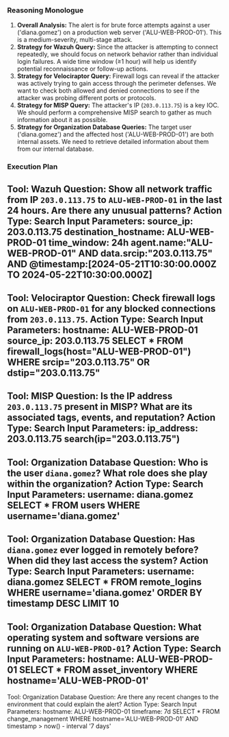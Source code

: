 ### Reasoning Monologue

1.  **Overall Analysis:** The alert is for brute force attempts against a user ('diana.gomez') on a production web server ('ALU-WEB-PROD-01'). This is a medium-severity, multi-stage attack.
2.  **Strategy for Wazuh Query:** Since the attacker is attempting to connect repeatedly, we should focus on network behavior rather than individual login failures. A wide time window (≥1 hour) will help us identify potential reconnaissance or follow-up actions.
3.  **Strategy for Velociraptor Query:** Firewall logs can reveal if the attacker was actively trying to gain access through the perimeter defenses. We want to check both allowed and denied connections to see if the attacker was probing different ports or protocols.
4.  **Strategy for MISP Query:** The attacker's IP (`203.0.113.75`) is a key IOC. We should perform a comprehensive MISP search to gather as much information about it as possible.
5.  **Strategy for Organization Database Queries:** The target user ('diana.gomez') and the affected host ('ALU-WEB-PROD-01') are both internal assets. We need to retrieve detailed information about them from our internal database.

### Execution Plan

Tool: Wazuh
Question: Show all network traffic from IP `203.0.113.75` to `ALU-WEB-PROD-01` in the last 24 hours. Are there any unusual patterns?
Action Type: Search
Input Parameters:
  source_ip: 203.0.113.75
  destination_hostname: ALU-WEB-PROD-01
  time_window: 24h
<EXECUTE>
agent.name:"ALU-WEB-PROD-01" AND data.srcip:"203.0.113.75" AND @timestamp:[2024-05-21T10:30:00.000Z TO 2024-05-22T10:30:00.000Z]
</EXECUTE>
---
Tool: Velociraptor
Question: Check firewall logs on `ALU-WEB-PROD-01` for any blocked connections from `203.0.113.75`.
Action Type: Search
Input Parameters:
  hostname: ALU-WEB-PROD-01
  source_ip: 203.0.113.75
<EXECUTE>
SELECT * FROM firewall_logs(host="ALU-WEB-PROD-01") WHERE srcip="203.0.113.75" OR dstip="203.0.113.75"
</EXECUTE>
---
Tool: MISP
Question: Is the IP address `203.0.113.75` present in MISP? What are its associated tags, events, and reputation?
Action Type: Search
Input Parameters:
  ip_address: 203.0.113.75
<EXECUTE>
search(ip="203.0.113.75")
</EXECUTE>
---
Tool: Organization Database
Question: Who is the user `diana.gomez`? What role does she play within the organization?
Action Type: Search
Input Parameters:
  username: diana.gomez
<EXECUTE>
SELECT * FROM users WHERE username='diana.gomez'
</EXECUTE>
---
Tool: Organization Database
Question: Has `diana.gomez` ever logged in remotely before? When did they last access the system?
Action Type: Search
Input Parameters:
  username: diana.gomez
<EXECUTE>
SELECT * FROM remote_logins WHERE username='diana.gomez' ORDER BY timestamp DESC LIMIT 10
</EXECUTE>
---
Tool: Organization Database
Question: What operating system and software versions are running on `ALU-WEB-PROD-01`?
Action Type: Search
Input Parameters:
  hostname: ALU-WEB-PROD-01
<EXECUTE>
SELECT * FROM asset_inventory WHERE hostname='ALU-WEB-PROD-01'
</EXECUTE>
---
Tool: Organization Database
Question: Are there any recent changes to the environment that could explain the alert?
Action Type: Search
Input Parameters:
  hostname: ALU-WEB-PROD-01
  timeframe: 7d
<EXECUTE>
SELECT * FROM change_management WHERE hostname='ALU-WEB-PROD-01' AND timestamp > now() - interval '7 days'
</EXECUTE>